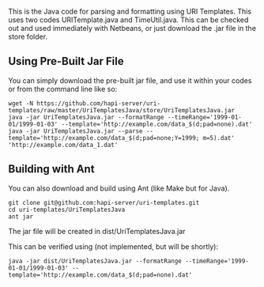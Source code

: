 This is the Java code for parsing and formatting using URI Templates.  This uses two codes URITemplate.java and TimeUtil.java. This can be checked out and used immediately with Netbeans, or just download the .jar file in the store folder. 

## Using Pre-Built Jar File
You can simply download the pre-built jar file, and use it within your codes or from the command line like so:
~~~~~
wget -N https://github.com/hapi-server/uri-templates/raw/master/UriTemplatesJava/store/UriTemplatesJava.jar
java -jar UriTemplatesJava.jar --formatRange --timeRange='1999-01-01/1999-01-03' --template='http://example.com/data_$(d;pad=none).dat'
java -jar UriTemplatesJava.jar --parse --template='http://example.com/data_$(d;pad=none;Y=1999; m=5).dat' 'http://example.com/data_1.dat'
~~~~~

## Building with Ant

You can also download and build using Ant (like Make but for Java).  

~~~~~
git clone git@github.com:hapi-server/uri-templates.git
cd uri-templates/UriTemplatesJava
ant jar
~~~~~
The jar file will be created in dist/UriTemplatesJava.jar

This can be verified using (not implemented, but will be shortly):

~~~~~
java -jar dist/UriTemplatesJava.jar --formatRange --timeRange='1999-01-01/1999-01-03' --template='http://example.com/data_$(d;pad=none).dat'
~~~~~
